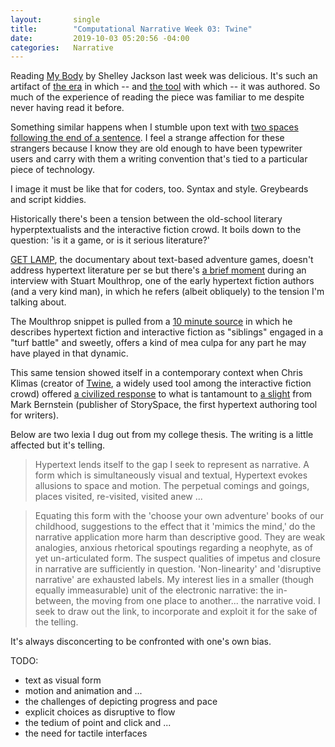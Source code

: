 ```yaml
---
layout:       single
title:        "Computational Narrative Week 03: Twine"
date:         2019-10-03 05:20:56 -04:00
categories:   Narrative
---
```


Reading [My Body](http://collection.eliterature.org/1/works/jackson__my_body_a_wunderkammer/index.html) by Shelley Jackson last week was delicious. It's such an artifact of [the era](https://www.wired.com/2013/04/hypertext/) in which -- and [the tool](https://www.eastgate.com/storyspace/) with which -- it was authored. So much of the experience of reading the piece was familiar to me despite never having read it before.

Something similar happens when I stumble upon text with [two spaces following the end of a sentence](https://www.cultofpedagogy.com/two-spaces-after-period/). I feel a strange affection for these strangers because I know they are old enough to have been typewriter users and carry with them a writing convention that's tied to a particular piece of technology.

I image it must be like that for coders, too. Syntax and style. Greybeards and script kiddies.

Historically there's been a tension between the old-school literary hyperptextualists and the  interactive fiction crowd. It boils down to the question: 'is it a game, or is it serious literature?'

[GET LAMP](https://youtu.be/LRhbcDzbGSU), the documentary about text-based adventure games, doesn't address hypertext literature per se but there's [a brief moment](https://youtu.be/LRhbcDzbGSU?t=1h17m29s) during an interview with Stuart Moulthrop, one of the early hypertext fiction authors (and a very kind man), in which he refers (albeit obliquely) to the tension I'm talking about.

The Moulthrop snippet is pulled from a [10 minute source](https://archive.org/details/getlamp_moulthrop) in which he describes hypertext fiction and interactive fiction as "siblings" engaged in a "turf battle" and sweetly, offers a kind of mea culpa for any part he may have played in that dynamic.

This same tension showed itself in a contemporary context when Chris Klimas (creator of [Twine](https://twinery.org), a widely used tool among the interactive fiction crowd) offered [a civilized response](http://chrisklimas.com/the-economy-of-twine/) to what is tantamount to [a slight](http://publishingperspectives.com/2014/02/exprima-talks-reading-hypertext-with-mark-berstein/) from Mark Bernstein (publisher of StorySpace, the first hypertext authoring tool for writers).

Below are two lexia I dug out from my college thesis. The writing is a little affected but it's telling.

> Hypertext lends itself to the gap I seek to represent as narrative. A form which is simultaneously visual and textual, Hypertext evokes allusions to space and motion. The perpetual comings and goings, places visited, re-visited, visited anew ...

> Equating this form with the 'choose your own adventure' books of our childhood, suggestions to the effect that it 'mimics the mind,' do the narrative application more harm than descriptive good. They are weak analogies, anxious rhetorical spoutings regarding a neophyte, as of yet un-articulated form. The suspect qualities of impetus and closure in narrative are sufficiently in question. 'Non-linearity' and 'disruptive narrative' are exhausted labels. My interest lies in a smaller (though equally immeasurable) unit of the electronic narrative: the in-between, the moving from one place to another... the narrative void. I seek to draw out the link, to incorporate and exploit it for the sake of the telling.

It's always disconcerting to be confronted with one's own bias.

TODO:

- text as visual form
- motion and animation and ...
- the challenges of depicting progress and pace
- explicit choices as disruptive to flow
- the tedium of point and click and ...
- the need for tactile interfaces
